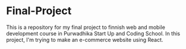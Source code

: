 # Final-Project
This is a repository for my final project to finnish web and mobile development course in Purwadhika Start Up and Coding School. In this project, I'm trying to make an e-commerce website using React.
